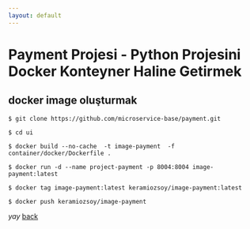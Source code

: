 ```yaml
---
layout: default
---
```

# Payment Projesi -  Python Projesini Docker Konteyner Haline Getirmek


## docker image oluşturmak


```
$ git clone https://github.com/microservice-base/payment.git

$ cd ui 

$ docker build --no-cache  -t image-payment  -f container/docker/Dockerfile .

$ docker run -d --name project-payment -p 8004:8004 image-payment:latest

$ docker tag image-payment:latest keramiozsoy/image-payment:latest

$ docker push keramiozsoy/image-payment

```

_yay_
[back](https://microservice-base.github.io/)
